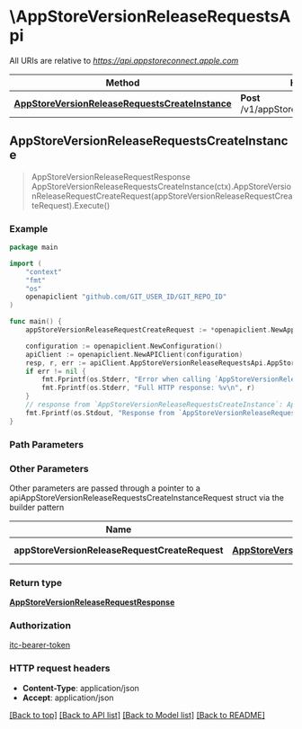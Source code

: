 # \AppStoreVersionReleaseRequestsApi

All URIs are relative to *https://api.appstoreconnect.apple.com*

Method | HTTP request | Description
------------- | ------------- | -------------
[**AppStoreVersionReleaseRequestsCreateInstance**](AppStoreVersionReleaseRequestsApi.md#AppStoreVersionReleaseRequestsCreateInstance) | **Post** /v1/appStoreVersionReleaseRequests | 



## AppStoreVersionReleaseRequestsCreateInstance

> AppStoreVersionReleaseRequestResponse AppStoreVersionReleaseRequestsCreateInstance(ctx).AppStoreVersionReleaseRequestCreateRequest(appStoreVersionReleaseRequestCreateRequest).Execute()



### Example

```go
package main

import (
    "context"
    "fmt"
    "os"
    openapiclient "github.com/GIT_USER_ID/GIT_REPO_ID"
)

func main() {
    appStoreVersionReleaseRequestCreateRequest := *openapiclient.NewAppStoreVersionReleaseRequestCreateRequest(*openapiclient.NewAppStoreVersionReleaseRequestCreateRequestData("Type_example", *openapiclient.NewAppStoreReviewDetailCreateRequestDataRelationships(*openapiclient.NewAppStoreReviewDetailCreateRequestDataRelationshipsAppStoreVersion(*openapiclient.NewAppClipDefaultExperienceRelationshipsReleaseWithAppStoreVersionData("Type_example", "Id_example"))))) // AppStoreVersionReleaseRequestCreateRequest | AppStoreVersionReleaseRequest representation

    configuration := openapiclient.NewConfiguration()
    apiClient := openapiclient.NewAPIClient(configuration)
    resp, r, err := apiClient.AppStoreVersionReleaseRequestsApi.AppStoreVersionReleaseRequestsCreateInstance(context.Background()).AppStoreVersionReleaseRequestCreateRequest(appStoreVersionReleaseRequestCreateRequest).Execute()
    if err != nil {
        fmt.Fprintf(os.Stderr, "Error when calling `AppStoreVersionReleaseRequestsApi.AppStoreVersionReleaseRequestsCreateInstance``: %v\n", err)
        fmt.Fprintf(os.Stderr, "Full HTTP response: %v\n", r)
    }
    // response from `AppStoreVersionReleaseRequestsCreateInstance`: AppStoreVersionReleaseRequestResponse
    fmt.Fprintf(os.Stdout, "Response from `AppStoreVersionReleaseRequestsApi.AppStoreVersionReleaseRequestsCreateInstance`: %v\n", resp)
}
```

### Path Parameters



### Other Parameters

Other parameters are passed through a pointer to a apiAppStoreVersionReleaseRequestsCreateInstanceRequest struct via the builder pattern


Name | Type | Description  | Notes
------------- | ------------- | ------------- | -------------
 **appStoreVersionReleaseRequestCreateRequest** | [**AppStoreVersionReleaseRequestCreateRequest**](AppStoreVersionReleaseRequestCreateRequest.md) | AppStoreVersionReleaseRequest representation | 

### Return type

[**AppStoreVersionReleaseRequestResponse**](AppStoreVersionReleaseRequestResponse.md)

### Authorization

[itc-bearer-token](../README.md#itc-bearer-token)

### HTTP request headers

- **Content-Type**: application/json
- **Accept**: application/json

[[Back to top]](#) [[Back to API list]](../README.md#documentation-for-api-endpoints)
[[Back to Model list]](../README.md#documentation-for-models)
[[Back to README]](../README.md)

